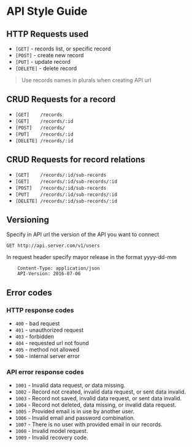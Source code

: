 # API Style Guide

## HTTP Requests used

+ `[GET]` - records list, or specific record
+ `[POST]` - create new record
+ `[PUT]` - update record
+ `[DELETE]` - delete record


> Use records names in plurals when creating API url

## CRUD Requests for a record

+ `[GET]    /records`
+ `[GET]    /records/:id`
+ `[POST]   /records/`
+ `[PUT]    /records/:id`
+ `[DELETE] /records/:id`

## CRUD Requests for record relations

+ `[GET]    /records/:id/sub-records`
+ `[GET]    /records/:id/sub-records/:id`
+ `[POST]   /records/:id/sub-records`
+ `[PUT]    /records/:id/sub-records/:id`
+ `[DELETE] /records/:id/sub-records/:id`

## Versioning

Specify in API url the version of the API you want to connect 

`GET http://api.server.com/v1/users`

In request header specify mayor release in the format yyyy-dd-mm

```
	Content-Type: application/json
	API-Version: 2016-07-06
```

##  Error codes

### HTTP response codes

+ `400` - bad request
+ `401` - unauthorized request
+ `403` - forbidden
+ `404` - requested url not found
+ `405` - method not allowed
+ `500` - internal server error
 
### API error response codes
+ `1001` - Invalid data request, or data missing.
+ `1002` - Record not created, invalid data request, or sent data invalid.
+ `1003` - Record not saved, invalid data request, or sent data invalid.
+ `1004` - Record not deleted, data missing, or invalid data request.
+ `1005` - Provided email is in use by another user.
+ `1006` - Invalid email and password combination.
+ `1007` - There is no user with provided email in our records.
+ `1008` - Invalid model request.
+ `1009` - Invalid recovery code.

